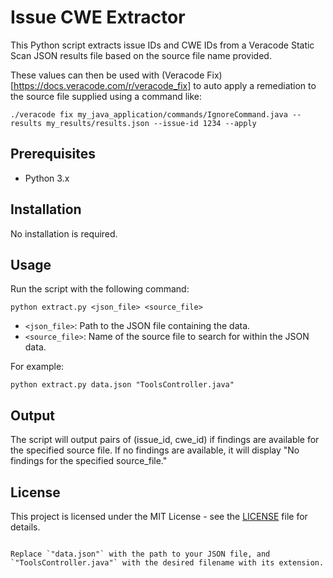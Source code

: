 
# Issue CWE Extractor

This Python script extracts issue IDs and CWE IDs from a Veracode Static Scan JSON results file based on the source file name provided.

These values can then be used with (Veracode Fix)[https://docs.veracode.com/r/veracode_fix] to auto apply a remediation to the source file supplied using a command like:

```
./veracode fix my_java_application/commands/IgnoreCommand.java --results my_results/results.json --issue-id 1234 --apply
```

## Prerequisites

- Python 3.x

## Installation

No installation is required.

## Usage

Run the script with the following command:

```
python extract.py <json_file> <source_file>
```

- `<json_file>`: Path to the JSON file containing the data.
- `<source_file>`: Name of the source file to search for within the JSON data.

For example:

```
python extract.py data.json "ToolsController.java"
```

## Output

The script will output pairs of (issue_id, cwe_id) if findings are available for the specified source file. If no findings are available, it will display "No findings for the specified source_file."

## License

This project is licensed under the MIT License - see the [LICENSE](LICENSE) file for details.
```

Replace `"data.json"` with the path to your JSON file, and `"ToolsController.java"` with the desired filename with its extension.

